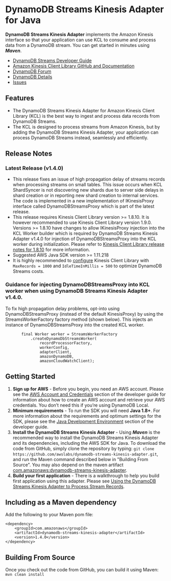 # DynamoDB Streams Kinesis Adapter for Java

**DynamoDB Streams Kinesis Adapter** implements the Amazon Kinesis interface so that your application can use KCL to consume and process data from a DynamoDB stream. You can get started in minutes using ***Maven***.

* [DynamoDB Streams Developer Guide][docs-dynamodb-streams]
* [Amazon Kinesis Client Library GitHub and Documentation][docs-kcl]
* [DynamoDB Forum][dynamodb-forum]
* [DynamoDB Details][dynamodb-details]
* [Issues][adapter-issues]

## Features

* The DynamoDB Streams Kinesis Adapter for Amazon Kinesis Client Library (KCL) is the best way to ingest and process data records from DynamoDB Streams.
* The KCL is designed to process streams from Amazon Kinesis, but by adding the DynamoDB Streams Kinesis Adapter, your application can process DynamoDB Streams instead, seamlessly and efficiently.

## Release Notes
### Latest Release (v1.4.0)
* This release fixes an issue of high propagation delay of streams records when processing streams on small tables. This issue occurs when KCL ShardSyncer is not discovering new shards due to server side delays in shard creation or in reporting new shard creation to internal services. The code is implemented in a new implementation of IKinesisProxy interface called DynamoDBStreamsProxy which is part of the latest release.
* This release requires Kinesis Client Library version >= 1.8.10. It is however recommended to use Kinesis Client Library version 1.9.0. Versions >= 1.8.10 have changes to allow IKinesisProxy injection into the KCL Worker builder which is required by DynamoDB Streams Kinesis Adapter v1.4.0 for
injection of DynamoDBStreamsProxy into the KCL worker during initialization. Please refer to [Kinesis Client Library release notes for 1.8.10](https://github.com/awslabs/amazon-kinesis-client/blob/master/CHANGELOG.md#release-1810) for more information.
* Suggested AWS Java SDK version >= 1.11.218
* It is highly recommended to [configure][kcl-configuration] Kinesis Client Library with `MaxRecords = 1000` and `IdleTimeInMillis = 500` to optimize DynamoDB Streams costs.

### Guidance for injecting DynamoDBStreamsProxy into KCL worker when using DynamoDB Streams Kinesis Adapter v1.4.0.
To fix high propagation delay problems, opt-into using DynamoDBStreamsProxy (instead of the default KinesisProxy) by using the StreamsWorkerFactory factory method (shown below). This injects an instance of DynamoDBStreamsProxy into the created KCL worker.
```
       final Worker worker = StreamsWorkerFactory
           .createDynamoDbStreamsWorker(
               recordProcessorFactory,
               workerConfig,
               adapterClient,
               amazonDynamoDB,
               amazonCloudWatchClient);
```

## Getting Started

1. **Sign up for AWS** - Before you begin, you need an AWS account. Please see the [AWS Account and Credentials][docs-signup] section of the developer guide for information about how to create an AWS account and retrieve your AWS credentials. You don’t need this if you’re using DynamoDB Local.
1. **Minimum requirements** - To run the SDK you will need **Java 1.8+**. For more information about the requirements and optimum settings for the SDK, please see the [Java Development Environment][docs-signup] section of the developer guide.
1. **Install the DynamoDB Streams Kinesis Adapter** - Using ***Maven*** is the recommended way to install the DynamoDB Streams Kinesis Adapter and its dependencies, including the AWS SDK for Java.  To download the code from GitHub, simply clone the repository by typing: `git clone https://github.com/awslabs/dynamodb-streams-kinesis-adapter.git`, and run the Maven command described below in "Building From Source". You may also depend on the maven artifact [com.amazonaws:dynamodb-streams-kinesis-adapter][adapter-maven].
1. **Build your first application** - There is a walkthrough to help you build first application using this adapter. Please see [Using the DynamoDB Streams Kinesis Adapter to Process Stream Records][docs-adapter].

## Including as a Maven dependency

Add the following to your Maven pom file:
```
<dependency>
    <groupId>com.amazonaws</groupId>
    <artifactId>dynamodb-streams-kinesis-adapter</artifactId>
    <version>1.4.0</version>
</dependency>
```

## Building From Source

Once you check out the code from GitHub, you can build it using Maven: `mvn clean install`

[adapter-issues]: https://github.com/awslabs/dynamodb-streams-kinesis-adapter/issues
[adapter-maven]: http://mvnrepository.com/artifact/com.amazonaws/dynamodb-streams-kinesis-adapter
[dynamodb-details]: https://aws.amazon.com/dynamodb
[dynamodb-forum]: https://developer.amazonwebservices.com/connect/forum.jspa?forumID=131
[docs-adapter]: https://docs.aws.amazon.com/amazondynamodb/latest/developerguide/Streams.KCLAdapter.html
[docs-dynamodb-streams]: https://docs.aws.amazon.com/amazondynamodb/latest/developerguide/Streams.html
[docs-kcl]: https://github.com/awslabs/amazon-kinesis-client
[docs-signup]: https://docs.aws.amazon.com/AWSSdkDocsJava/latest/DeveloperGuide/java-dg-setup.html
[kcl-configuration]: https://github.com/awslabs/amazon-kinesis-client/blob/master/src/main/java/com/amazonaws/services/kinesis/clientlibrary/lib/worker/KinesisClientLibConfiguration.java
